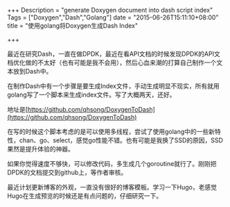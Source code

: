 +++
Description = "generate Doxygen document into dash script index"
Tags = ["Doxygen","Dash","Golang"]
date = "2015-06-26T15:11:10+08:00"
title = "使用golang将Doxygen生成Dash Index"

+++

最近在研究Dash，一直在做DPDK，最近在看API文档的时候发现DPDK的API文档优化做的不太好（也有可能是我不会用），然后心血来潮的打算自己制作一个文本放到Dash中。

在制作Dash中有一个步骤是要生成Index文件，手动生成明显不现实，所有就用golang写了一个脚本来生成index文件。写了大概两天，还好。

地址是[https://github.com/qhsong/DoxygenToDash](https://github.com/qhsong/DoxygenToDash) 

在写的时候这个脚本考虑的是可以使用多线程，尝试了使用golang中的一些新特性，chan、go、select，感觉go性能不错。也有可能是我换了SSD的原因，SSD果然是提升体验的神器。

如果你觉得速度不够快，可以修改代码，多生成几个goroutine就行了。刚刚把DPDK的文档提交到github上，等作者审核。

最近计划更新博客的外观，一直没有很好的博客模板。学习一下Hugo，老感觉Hugo在生成预览的时候还是有点问题的，仔细研究一下。
